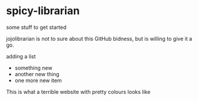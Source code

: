 # spicy-librarian
some stuff to get started

jojolibrarian is not to sure about this GitHub bidness, but is willing to give it a go.

adding a list
* something new
* another new thing
* one more new item

This is what a terrible website with pretty colours looks like
